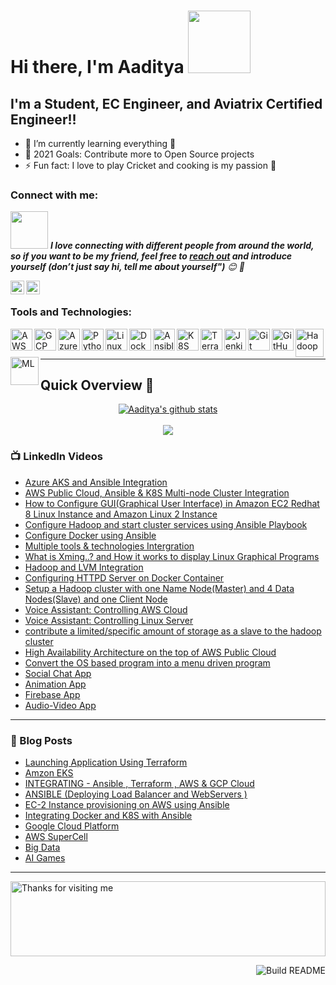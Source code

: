 # Hi there, I'm Aaditya <img src="https://raw.githubusercontent.com/nixin72/nixin72/master/wave.gif" width="100">

 ## I'm a Student, EC Engineer, and Aviatrix Certified Engineer!!

 - 🌱 I’m currently learning everything 🤣
 - 🥅 2021 Goals: Contribute more to Open Source projects
 - ⚡ Fun fact: I love to play Cricket and cooking is my passion 🤩

 ### Connect with me:
 <img src="https://media.giphy.com/media/LnQjpWaON8nhr21vNW/giphy.gif" width="60"> <em><b>I love connecting with different people from around the world, so if you want to be my friend, feel free to [reach out](https://wa.me/+917509357894) and introduce yourself (don’t just say hi, tell me about yourself")</b> 😊 💜</em>

 [<img align="left" alt="Aaditya Tiwari | LinkedIn" width="22px" src="https://cdn.jsdelivr.net/npm/simple-icons@v3/icons/linkedin.svg" />][linkedin]
 [<img align="left" alt="Aaditya Tiwari | Instagram" width="22px" src="https://cdn.jsdelivr.net/npm/simple-icons@v3/icons/instagram.svg" />][instagram]

 <br />

 ### Tools and Technologies:

 [<img align="left" alt="AWS" width="35px" src="https://cdn.jsdelivr.net/npm/simple-icons@3.13.0/icons/amazonaws.svg" />][aws]
 [<img align="left" alt="GCP" width="35px" src="https://cdn.jsdelivr.net/npm/simple-icons@3.13.0/icons/googlecloud.svg" />][gcp]
 [<img align="left" alt="Azure" width="35px" src="https://cdn.jsdelivr.net/npm/simple-icons@3.13.0/icons/microsoftazure.svg" />][azure]
 [<img align="left" alt="Python" width="35px" src="https://cdn.jsdelivr.net/npm/simple-icons@3.13.0/icons/python.svg" />][python]
 [<img align="left" alt="Linux" width="35px" src="https://cdn.jsdelivr.net/npm/simple-icons@3.13.0/icons/linux.svg" />][linux]
 [<img align="left" alt="Docker" width="35px" src="https://cdn.jsdelivr.net/npm/simple-icons@3.13.0/icons/docker.svg" />][docker]
 [<img align="left" alt="Ansible" width="35px" src="https://cdn.jsdelivr.net/npm/simple-icons@3.13.0/icons/ansible.svg" />][ansible]
 [<img align="left" alt="K8S" width="35px" src="https://cdn.jsdelivr.net/npm/simple-icons@3.13.0/icons/kubernetes.svg" />][k8s]
 [<img align="left" alt="Terraform" width="35px" src="https://cdn.jsdelivr.net/npm/simple-icons@3.13.0/icons/terraform.svg" />][terraform]
 [<img align="left" alt="Jenkins" width="35px" src="https://cdn.jsdelivr.net/npm/simple-icons@3.13.0/icons/jenkins.svg" />][jenkins]
 [<img align="left" alt="Git" width="35px" src="https://cdn.jsdelivr.net/npm/simple-icons@3.13.0/icons/git.svg" />][git]
 [<img align="left" alt="GitHub" width="35px" src="https://cdn.jsdelivr.net/npm/simple-icons@3.13.0/icons/github.svg" />][github]
 [<img align="left" alt="Hadoop" width="45px" src="https://cdn.freebiesupply.com/logos/large/2x/hadoop-logo-black-and-white.png" />][hadoop]
 [<img align="left" alt="ML" width="45px" src="https://img.favpng.com/11/22/11/artificial-intelligence-deep-learning-technology-machine-learning-png-favpng-RRaxzgwB6AtJcXT5wJ9MdWTZC.jpg" />][ML]
 <br />
 <br />

---
<!--Github Progess bar-->

## Quick Overview 📝
<div align="center">    
<a href="https://github.com/hackcoderr/github-readme-stats">
  <img align="center" src="https://github-readme-stats.anuraghazra1.vercel.app/api?username=aaditya2801&show_icons=true&include_all_commits=true&theme=radical" alt="Aaditya's github stats" />
</a>
<br>
<br>
<a href="https://github.com/hackcoderr/github-readme-stats">
 
  <img align="center" src="https://github-readme-stats.anuraghazra1.vercel.app/api/top-langs/?username=aaditya2801&layout=compact&theme=radical" />
</a>
</div>



<!--footer-->


### 📺 LinkedIn Videos

<!-- LinkedIn:START -->
- [Azure AKS and Ansible Integration](https://www.linkedin.com/posts/aaditya-tiwari-812a39183_vimaldaga-righteducation-educationredefine-activity-6772495154822701056-FntC)
- [AWS Public Cloud, Ansible & K8S Multi-node Cluster Integration](https://www.linkedin.com/posts/aaditya-tiwari-812a39183_vimaldaga-righteducation-educationredefine-activity-6763705292338298880-szMt)
- [How to Configure GUI(Graphical User Interface) in Amazon EC2 Redhat 8 Linux Instance and Amazon Linux 2 Instance](https://www.linkedin.com/posts/aaditya-tiwari-812a39183_aws-publiccloud-amazon-activity-6742352191429988352-RO7-)
- [Configure Hadoop and start cluster services using Ansible Playbook](https://www.linkedin.com/posts/aaditya-tiwari-812a39183_vimaldaga-righteducation-educationredefine-activity-6738413572071784448-6OPk)
- [Configure Docker using Ansible](https://www.linkedin.com/posts/aaditya-tiwari-812a39183_python-vimaldaga-righteducation-activity-6737245470059560960-ipz5)
- [Multiple tools & technologies Intergration](https://www.linkedin.com/posts/aaditya-tiwari-812a39183_python-vimaldaga-righteducation-activity-6735804569181392896-uWBj)
- [What is Xming..? and How it works to display Linux Graphical Programs](https://www.linkedin.com/posts/aaditya-tiwari-812a39183_xming-linux-redhat-activity-6730376428547907584-lIjx)
- [Hadoop and LVM Integration](https://www.linkedin.com/posts/aaditya-tiwari-812a39183_bigdataanalytics-bigdataengineer-arth2020-activity-6729361320619200513-wMWN)
- [Configuring HTTPD Server on Docker Container](https://www.linkedin.com/posts/aaditya-tiwari-812a39183_automation-devops-docker-activity-6728564296432910336-nmRC)
- [Setup a Hadoop cluster with one Name Node(Master) and 4 Data Nodes(Slave) and one Client Node](https://www.linkedin.com/posts/aaditya-tiwari-812a39183_bigdataanalytics-bigdataengineer-arth2020-activity-6717775142308716544-asyr)
- [Voice Assistant: Controlling AWS Cloud](https://www.linkedin.com/posts/aaditya-tiwari-812a39183_python-aws-publiccloud-activity-6721293216735481856-URx1)
- [Voice Assistant: Controlling Linux Server](https://www.linkedin.com/posts/aaditya-tiwari-812a39183_python-cgi-iiec-activity-6716239681752854528-SDxd)
- [contribute a limited/specific amount of storage as a slave to the hadoop cluster](https://www.linkedin.com/posts/aaditya-tiwari-812a39183_bigdataanalytics-bigdataengineer-arth2020-activity-6723131658645704704-X8Uk)
- [High Availability Architecture on the top of AWS Public Cloud](https://www.linkedin.com/posts/aaditya-tiwari-812a39183_awscloud-awscli-aws-activity-6726393740866519040-YL4S)
- [Convert the OS based program into a menu driven program](https://www.linkedin.com/posts/aaditya-tiwari-812a39183_iiec-iiecabrrise-iiecabrconnect-activity-6702888496463532032-GxXx)
- [Social Chat App](https://www.linkedin.com/posts/aaditya-tiwari-812a39183_flutter-vimaldaga-flutterbylw-activity-6727452976278978560-iBig)
- [Animation App](https://www.linkedin.com/posts/aaditya-tiwari-812a39183_flutter-vimaldaga-flutterbylw-activity-6717064874138202112-owOA)
- [Firebase App](https://www.linkedin.com/posts/aaditya-tiwari-812a39183_flutter-vimaldaga-flutterbylw-activity-6707533681021599744-c0E4)
- [Audio-Video App](https://www.linkedin.com/posts/aaditya-tiwari-812a39183_successfully-completed-task1-flutter-activity-6696313445878398976-hfEg)
<!-- LinkedIn:END -->
---

### 📕 Blog Posts

<!-- BLOG-POST-LIST:START -->
- [Launching Application Using Terraform](https://www.linkedin.com/pulse/task-1-lauch-application-using-terraform-aaditya-tiwari/)
- [Amzon EKS](https://www.linkedin.com/pulse/eks-task-aaditya-tiwari/)
- [INTEGRATING - Ansible , Terraform , AWS & GCP Cloud](https://www.linkedin.com/pulse/integrating-ansible-terraform-aws-gcp-cloud-aaditya-tiwari/)
- [ANSIBLE (Deploying Load Balancer and WebServers )](https://www.linkedin.com/pulse/task-3-ansible-deploying-load-balancer-webservers-aaditya-tiwari/)
- [EC-2 Instance provisioning on AWS using Ansible](https://www.linkedin.com/pulse/task-2-ec-2-instance-provisioning-aws-using-ansible-aaditya-tiwari/)
- [Integrating Docker and K8S with Ansible](https://www.linkedin.com/pulse/task-1-integrating-docker-k8s-ansible-aaditya-tiwari/)
- [Google Cloud Platform](https://www.linkedin.com/pulse/google-cloud-platform-task-aaditya-tiwari/) 
- [AWS SuperCell](https://www.linkedin.com/pulse/aws-supercell-case-study-aaditya-tiwari/)
- [Big Data](https://www.linkedin.com/pulse/big-data-aaditya-tiwari)
- [AI Games](https://www.linkedin.com/pulse/ai-games-video-artificial-intelligence-aaditya-tiwari/)

<!-- BLOG-POST-LIST:END -->


---
<img height="120" alt="Thanks for visiting me" width="100%" src="https://raw.githubusercontent.com/BrunnerLivio/brunnerlivio/master/images/marquee.svg" />


<a href="https://github.com/aaditya2801"><img src="https://github.com/simonw/simonw/workflows/Build%20README/badge.svg" align="right" alt="Build README">

[instagram]: https://www.instagram.com/addy_the_maddy/
[linkedin]: https://www.linkedin.com/in/aaditya-tiwari-812a39183/
[aws]: https://aws.amazon.com/
[gcp]: https://cloud.google.com/
[azure]: https://azure.microsoft.com/en-in/features/azure-portal/
[python]: https://www.python.org/
[linux]: https://www.linux.org/
[docker]: https://www.docker.com/
[ansible]: https://www.ansible.com/
[k8s]: https://kubernetes.io/
[terraform]: https://www.terraform.io/
[jenkins]: https://www.jenkins.io/
[git]: https://git-scm.com/ 
[github]: https://github.com/
[hadoop]: https://hadoop.apache.org/
[ML]: https://en.wikipedia.org/wiki/Machine_learning

